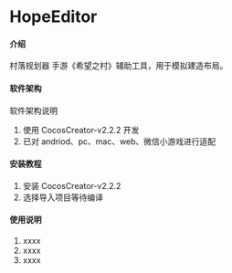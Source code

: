 # HopeEditor

#### 介绍
村落规划器
手游《希望之村》辅助工具，用于模拟建造布局。

#### 软件架构
软件架构说明
1. 使用 CocosCreator-v2.2.2 开发
2. 已对 andriod、pc、mac、web、微信小游戏进行适配


#### 安装教程

1. 安装 CocosCreator-v2.2.2
2. 选择导入项目等待编译

#### 使用说明

1.  xxxx
2.  xxxx
3.  xxxx


